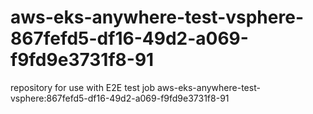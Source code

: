 # aws-eks-anywhere-test-vsphere-867fefd5-df16-49d2-a069-f9fd9e3731f8-91
repository for use with E2E test job aws-eks-anywhere-test-vsphere:867fefd5-df16-49d2-a069-f9fd9e3731f8-91
